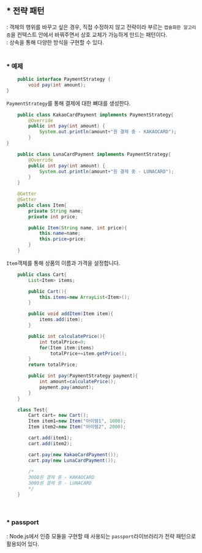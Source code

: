 ## * 전략 패턴
: 객체의 행위를 바꾸고 싶은 경우, 직접 수정하지 않고 전략이라 부르는 `캡슐화한 알고리즘`을 컨텍스트 안에서 바꿔주면서 상호 교체가 가능하게 만드는 패턴이다.    
: 상속을 통해 다양한 방식을 구현할 수 있다.  
<br/>

### * 예제

```java
    public interface PaymentStrategy {
        void pay(int amount);
}
```
`PaymentStrategy`를 통해 결제에 대한 뼈대를 생성한다. 

```java
    public class KakaoCardPayment implements PaymentStrategy{
        @Override
        public int pay(int amount) {
            System.out.println(amount+"원 결제 중 - KAKAOCARD");
        }
}
```

```java
    public class LunaCardPayment implements PaymentStrategy{
        @Override
        public int pay(int amount) {
            System.out.println(amount+"원 결제 중 - LUNACARD");
        }
    }
```


```java
    @Getter
    @Setter
    public class Item{
        private String name;
        private int price;

        public Item(String name, int price){
            this.name=name;
            this.price=price;
        }
    }
```
`Item`객체를 통해 상품의 이름과 가격을 설정합니다.  

```java
    public class Cart{
        List<Item> items;

        public Cart(){
            this.items=new ArrayList<Item>();
        }

        public void addItem(Item item){
            items.add(item);
        }

        public int calculatePrice(){
            int totalPrice=0;
            for(Item item:items)
                totalPrice+=item.getPrice();
        }
        return totalPrice;

        public int pay(PaymentStrategy payment){
            int amount=calculatePrice();
            payment.pay(amount);
        }
    }
```

```java
    class Test{
        Cart cart= new Cart();
        Item item1=new Item("아이템1", 1000);
        Item item2=new Item("아이템2", 2000);

        cart.add(item1);
        cart.add(item2);

        cart.pay(new KakaoCardPayment());
        cart.pay(new LunaCardPayment());
        
        /*
        3000원 결제 중 - KAKAOCARD
        3000원 결제 중 - LUNACARD 
        */
    }
```


<br/>

### * passport
: Node.js에서 인증 모듈을 구현할 때 사용되는 `passport`라이브러리가 전략 패턴으로 활용되어 있다. 